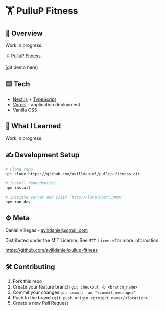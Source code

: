 # 🏋️ PulluP Fitness

## 📝 Overview

Work in progress.

🖇 [PulluP Fitness](https://github.com/)

[gif demo here]

## ⌨️ Tech

- [Next.js](https://nextjs.org/) + [TypeScript](https://www.typescriptlang.org/)
- [Vercel](https://vercel.com/) - application deployment
- Vanilla CSS

## 🤯 What I Learned

Work in progress.

## ✍️ Development Setup

```bash
# Clone repo
git clone https://github.com/avilldaniel/pullup-fitness.git

# Install dependencies
npm install

# Initiate server and visit `http://localhost:3000/`
npm run dev
```

## ⚙️ Meta

Daniel Villegas - [avilldaniel@gmail.com](avilldaniel@gmail.com)

Distributed under the MIT License. See `MIT License` for more information.

https://github.com/avilldaniel/pullup-fitness


## 🛠 Contributing
1. Fork this repo
2. Create your feature branch `git checkout -b <branch_name>`
3. Commit your changes `git commit -am "<commit_message>"`
4. Push to the branch `git push origin <project_name>/<location>`
5. Create a new Pull Request
